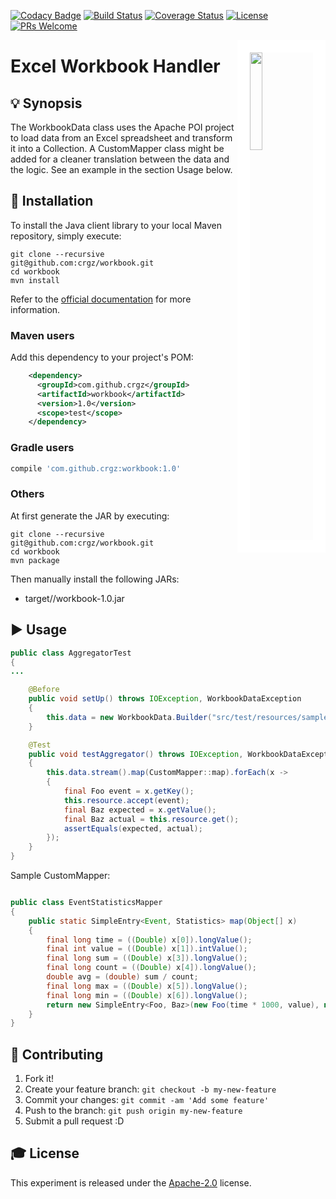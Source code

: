 [![Codacy Badge](https://api.codacy.com/project/badge/Grade/7e7b4472a8d342e3839dd70cbc600838)](https://www.codacy.com/app/conrado-m/workbook?utm_source=github.com&amp;utm_medium=referral&amp;utm_content=crgz/workbook&amp;utm_campaign=Badge_Grade)
[![Build Status](https://travis-ci.org/crgz/workbook.svg?branch=master)](https://travis-ci.org/crgz/workbook)
[![Coverage Status](https://coveralls.io/repos/github/crgz/workbook/badge.svg?branch=master)](https://coveralls.io/github/crgz/workbook?branch=master)
[![License](https://img.shields.io/badge/License-Apache%202.0-blue.svg)](https://opensource.org/licenses/Apache-2.0)
[![PRs Welcome](https://img.shields.io/badge/PRs-welcome-brightgreen.svg?style=flat-square)](http://makeapullrequest.com)

<img src="./doc/streaming-icon.jpg?raw=true" width="20%" align="right" style="border:20px solid white">


# Excel Workbook Handler

## 💡 Synopsis
The WorkbookData class uses the Apache POI project to load data from an Excel spreadsheet and transform it into a Collection. A CustomMapper class might be added for a cleaner translation between the data and the logic. See an example in the section Usage below.

## 💾 Installation

To install the Java client library to your local Maven repository, simply execute:

```shell
git clone --recursive git@github.com:crgz/workbook.git
cd workbook
mvn install
```

Refer to the [official documentation](https://maven.apache.org/plugins/maven-deploy-plugin/usage.html) for more information.

### Maven users

Add this dependency to your project's POM:

```xml
    <dependency>
      <groupId>com.github.crgz</groupId>
      <artifactId>workbook</artifactId>
      <version>1.0</version>
      <scope>test</scope>
    </dependency>
```

### Gradle users

```groovy
compile 'com.github.crgz:workbook:1.0'
```

### Others

At first generate the JAR by executing:

```
git clone --recursive git@github.com:crgz/workbook.git
cd workbook
mvn package
```

Then manually install the following JARs:

* target//workbook-1.0.jar

## ▶️ Usage

```Java
public class AggregatorTest
{
...

	@Before
	public void setUp() throws IOException, WorkbookDataException
	{
		this.data = new WorkbookData.Builder("src/test/resources/sample.xls").sheet(0).build().collection();
	}

	@Test
	public void testAggregator() throws IOException, WorkbookDataException
	{
		this.data.stream().map(CustomMapper::map).forEach(x ->
		{
			final Foo event = x.getKey();
			this.resource.accept(event);					
			final Baz expected = x.getValue();
			final Baz actual = this.resource.get();
			assertEquals(expected, actual);
		});
	}
}
```
Sample CustomMapper:

```Java

public class EventStatisticsMapper
{
	public static SimpleEntry<Event, Statistics> map(Object[] x)
	{
		final long time = ((Double) x[0]).longValue();
		final int value = ((Double) x[1]).intValue();
		final long sum = ((Double) x[3]).longValue();
		final long count = ((Double) x[4]).longValue();
		double avg = (double) sum / count;
		final long max = ((Double) x[5]).longValue();
		final long min = ((Double) x[6]).longValue();
		return new SimpleEntry<Foo, Baz>(new Foo(time * 1000, value), new Baz(sum, count, max, min, avg));
	}
}
```

## 🎁 Contributing

1. Fork it!
2. Create your feature branch: `git checkout -b my-new-feature`
3. Commit your changes: `git commit -am 'Add some feature'`
4. Push to the branch: `git push origin my-new-feature`
5. Submit a pull request :D

## 🎓 License
This experiment is released under the [Apache-2.0](https://opensource.org/licenses/Apache-2.0) license.
